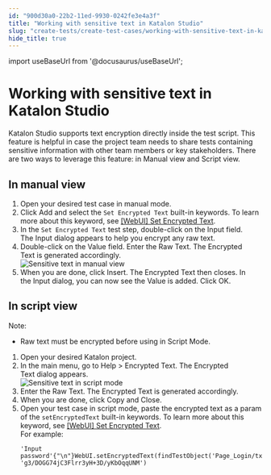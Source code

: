 ```yaml
---
id: "900d30a0-22b2-11ed-9930-0242fe3e4a3f"
title: "Working with sensitive text in Katalon Studio"
slug: "create-tests/create-test-cases/working-with-sensitive-text-in-katalon-studio"
hide_title: true
---
```

import useBaseUrl from '@docusaurus/useBaseUrl';


# <a id="concept-7978" class="anchor_top_offset"/><a id="ariaid-title1" class="anchor_top_offset"/>Working with sensitive text in <span xmlns="http://www.w3.org/1999/xhtml" className="ph">Katalon Studio</span> 

<p xmlns="http://www.w3.org/1999/xhtml" className="p"><span className="ph">Katalon Studio</span> supports text encryption directly inside the test script. This feature is helpful in case the project team needs to share tests containing sensitive information with other team members or key stakeholders. There are two ways to leverage this feature: in <span className="ph uicontrol">Manual view</span> and <span className="ph uicontrol">Script view</span>.</p> 

## <a id="task-4142" class="anchor_top_offset"/>In manual view

<ol xmlns="http://www.w3.org/1999/xhtml" className="ol steps"><li className="li step stepexpand"><span className="ph cmd">Open your desired test case in manual mode.</span></li><li className="li step stepexpand"><span className="ph cmd">Click <span className="ph uicontrol">Add</span> and select the <code className="ph codeph">Set Encrypted Text</code> built-in keywords. To learn more about this keyword, see <a className="xref" href="/docs/create-tests/keywords/keyword-description-in-katalon-studio/web-ui-keywords/webui-set-encrypted-text">[WebUI] Set Encrypted Text</a>.</span></li><li className="li step stepexpand"><span className="ph cmd">In the&nbsp;<code className="ph codeph">Set Encrypted Text</code>&nbsp;test step, double-click on the&nbsp;<span className="ph uicontrol">Input</span>&nbsp;field. The&nbsp;<span className="ph uicontrol">Input</span>&nbsp;dialog appears to help you encrypt any raw text.</span></li><li className="li step stepexpand"><span className="ph cmd">Double-click on the&nbsp;<span className="ph uicontrol">Value</span>&nbsp;field. Enter the&nbsp;<span className="ph uicontrol">Raw Text</span>. The&nbsp;<span className="ph uicontrol">Encrypted Text</span>&nbsp;is generated accordingly.</span><div className="itemgroup info"><img className="image" width={600} src={useBaseUrl("/900a4a70-22b2-11ed-9930-0242fe3e4a3f.png")} alt="Sensitive text in manual view" /></div></li><li className="li step stepexpand"><span className="ph cmd">When you are done, click&nbsp;<span className="ph uicontrol">Insert</span>. The&nbsp;<span className="ph uicontrol">Encrypted Text</span>&nbsp;then closes. In the&nbsp;<span className="ph uicontrol">Input</span>&nbsp;dialog, you can now see the&nbsp;<span className="ph uicontrol">Value</span>&nbsp;is added. Click&nbsp;<span className="ph uicontrol">OK</span>.</span></li></ol> 

## <a id="task-8378" class="anchor_top_offset"/>In script view

<section xmlns="http://www.w3.org/1999/xhtml" className="section context"><div className="note note note_note"><span className="note__title">Note:</span> <ul className="ul"><li className="li"><p className="p">Raw text must be encrypted before using in Script Mode.</p></li></ul></div></section> 
<ol xmlns="http://www.w3.org/1999/xhtml" className="ol steps"><li className="li step stepexpand"><span className="ph cmd">Open your desired Katalon project.</span></li><li className="li step stepexpand"><span className="ph cmd">In the main menu, go to&nbsp;<span className="ph uicontrol">Help</span> &gt; <span className="ph uicontrol">Encrypted Text</span>. The&nbsp;<span className="ph uicontrol">Encrypted Text</span>&nbsp;dialog appears.</span><div className="itemgroup info"><img className="image" width={400} src={useBaseUrl("/900911f0-22b2-11ed-9930-0242fe3e4a3f.png")} alt="Sensitive text in script mode" /></div></li><li className="li step stepexpand"><span className="ph cmd">Enter the&nbsp;<span className="ph uicontrol">Raw Text</span>. The&nbsp;<span className="ph uicontrol">Encrypted Text</span>&nbsp;is generated accordingly.</span></li><li className="li step stepexpand"><span className="ph cmd">When you are done, click <span className="ph uicontrol">Copy and Close</span>.</span></li><li className="li step stepexpand"><span className="ph cmd">Open your test case in script mode, paste the encrypted text as a param of the&nbsp;<code className="ph codeph">setEncryptedText</code>&nbsp;built-in keywords. To learn more about this keyword, see&nbsp;<a className="xref" href="/docs/create-tests/keywords/keyword-description-in-katalon-studio/web-ui-keywords/webui-set-encrypted-text">[WebUI] Set Encrypted Text</a>.</span><div className="itemgroup info">For example:<div className="p"><pre className="pre codeblock"><code>'Input password'{"\n"}WebUI.setEncryptedText(findTestObject('Page_Login/txt_Password'), 'g3/DOGG74jC3Flrr3yH+3D/yKbOqqUNM')</code></pre></div></div></li></ol> 
